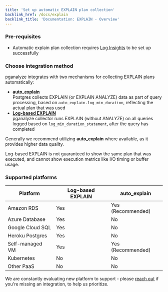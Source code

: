 ```yaml
---
title: 'Set up automatic EXPLAIN plan collection'
backlink_href: /docs/explain
backlink_title: 'Documentation: EXPLAIN - Overview'
---
```


### Pre-requisites

* Automatic explain plan collection requires [Log Insights](/docs/log-insights) to be set up successfully

### Choose integration method

pganalyze integrates with two mechanisms for collecting EXPLAIN plans automatically:

* **[auto_explain](/docs/explain/setup/auto_explain)**<br />Postgres collects EXPLAIN (or EXPLAIN ANALYZE) data as part of query processing, based on `auto_explain.log_min_duration`, reflecting the actual plan that was used
* **[Log-based EXPLAIN](/docs/explain/setup/log_explain)**<br />pganalyze collector runs EXPLAIN (without ANALYZE) on all queries logged based on `log_min_duration_statement`, after the query has completed

Generally we recommend utilizing **auto_explain** where available, as it provides higher data quality.

Log-based EXPLAIN is not guaranteed to show the same plan that was executed, and cannot show execution metrics like I/O timing or buffer usage.

### Supported platforms

Platform         | Log-based EXPLAIN |    auto_explain   |
-----------------|-------------------|-------------------|
Amazon RDS       | Yes               | Yes (Recommended) |
Azure Database   | Yes               | No                |
Google Cloud SQL | Yes               | No                |
Heroku Postgres  | Yes               | No                |
Self-managed VM  | Yes               | Yes (Recommended) |
Kubernetes       | No                | No                |
Other PaaS       | No                | No                |

We are constantly evaluating new platform to support - please [reach out](/contact) if you're missing an integration, to help us prioritize.
